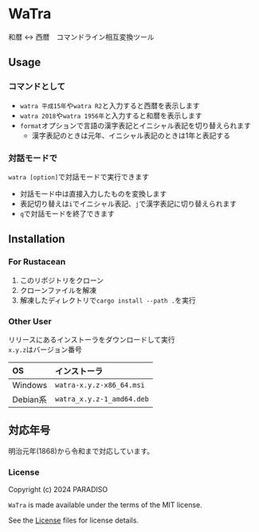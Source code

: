 # WaTra

和暦 <-> 西暦　コマンドライン相互変換ツール

## Usage

### コマンドとして  

- `watra 平成15年`や`watra R2`と入力すると西暦を表示します
- `watra 2018`や`watra 1956年`と入力すると和暦を表示します
- `format`オプションで言語の漢字表記とイニシャル表記を切り替えられます  
  - 漢字表記のときは元年、イニシャル表記のときは1年と表記する

### 対話モードで

`watra [option]`で対話モードで実行できます

- 対話モード中は直接入力したものを変換します
- 表記切り替えは`i`でイニシャル表記、`j`で漢字表記に切り替えられます
- `q`で対話モードを終了できます

## Installation

### For Rustacean

1. このリポジトリをクローン
2. クローンファイルを解凍
3. 解凍したディレクトリで`cargo install --path .`を実行

### Other User

リリースにあるインストーラをダウンロードして実行  
`x.y.z`はバージョン番号

|OS|インストーラ|
|:----|:----|
|Windows | `watra-x.y.z-x86_64.msi` |
|Debian系 | `watra_x.y.z-1_amd64.deb` |

## 対応年号

明治元年(1868)から令和まで対応しています。

### License

Copyright (c) 2024 PARADISO

`WaTra` is made available under the terms of the MIT license.

See the [License](./LICENSE) files for license details.
